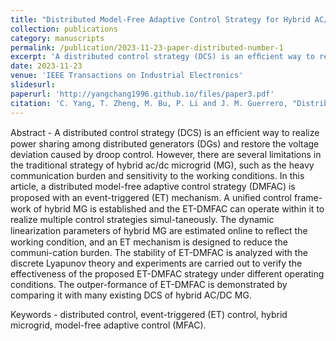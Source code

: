 ```yaml
---
title: "Distributed Model-Free Adaptive Control Strategy for Hybrid AC/DC Microgrid With Event-Triggered Mechanism"
collection: publications
category: manuscripts
permalink: /publication/2023-11-23-paper-distributed-number-1
excerpt: 'A distributed control strategy (DCS) is an efﬁcient way to realize power sharing among distributed generators (DGs) and restore the voltage deviation caused by droop control. However, there are several limitations in the traditional strategy of hybrid ac/dc microgrid (MG), such as the heavy communication burden and sensitivity to the working conditions. In this article, a distributed model-free adaptive control strategy (DMFAC) is proposed with an event-triggered (ET) mechanism. A uniﬁed control frame-work of hybrid MG is established and the ET-DMFAC can operate within it to realize multiple control strategies simul-taneously. The dynamic linearization parameters of hybrid MG are estimated online to reﬂect the working condition, and an ET mechanism is designed to reduce the communi-cation burden. The stability of ET-DMFAC is analyzed with the discrete Lyapunov theory and experiments are carried out to verify the effectiveness of the proposed ET-DMFAC strategy under different operating conditions. The outper-formance of ET-DMFAC is demonstrated by comparing it with many existing DCS of hybrid AC/DC MG.'
date: 2023-11-23
venue: 'IEEE Transactions on Industrial Electronics'
slidesurl: 
paperurl: 'http://yangchang1996.github.io/files/paper3.pdf'
citation: 'C. Yang, T. Zheng, M. Bu, P. Li and J. M. Guerrero, "Distributed Model-Free Adaptive Control Strategy for Hybrid AC/DC Microgrid With Event-Triggered Mechanism," in <i>IEEE Transactions on Industrial Electronics</i>, vol. 71, no. 8, pp. 9077-9086, 2024. doi: 10.1109/TIE.2023.3331158.'
---
```


Abstract - A distributed control strategy (DCS) is an efﬁcient way to realize power sharing among distributed generators (DGs) and restore the voltage deviation caused by droop control. However, there are several limitations in the traditional strategy of hybrid ac/dc microgrid (MG), such as the heavy communication burden and sensitivity to the working conditions. In this article, a distributed model-free adaptive control strategy (DMFAC) is proposed with an event-triggered (ET) mechanism. A uniﬁed control frame-work of hybrid MG is established and the ET-DMFAC can operate within it to realize multiple control strategies simul-taneously. The dynamic linearization parameters of hybrid MG are estimated online to reﬂect the working condition, and an ET mechanism is designed to reduce the communi-cation burden. The stability of ET-DMFAC is analyzed with the discrete Lyapunov theory and experiments are carried out to verify the effectiveness of the proposed ET-DMFAC strategy under different operating conditions. The outper-formance of ET-DMFAC is demonstrated by comparing it with many existing DCS of hybrid AC/DC MG.

Keywords - distributed control, event-triggered (ET) control, hybrid microgrid, model-free adaptive control (MFAC).
